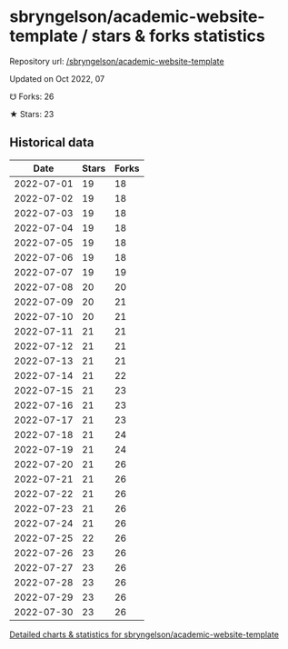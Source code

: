 # sbryngelson/academic-website-template / stars & forks statistics

Repository url: [/sbryngelson/academic-website-template](https://github.com/sbryngelson/academic-website-template)

Updated on Oct 2022, 07

☋ Forks: 26

★ Stars: 23

## Historical data
| Date | Stars | Forks |
|------|-------|-------|
| 2022-07-01 | 19 | 18 | 
| 2022-07-02 | 19 | 18 | 
| 2022-07-03 | 19 | 18 | 
| 2022-07-04 | 19 | 18 | 
| 2022-07-05 | 19 | 18 | 
| 2022-07-06 | 19 | 18 | 
| 2022-07-07 | 19 | 19 | 
| 2022-07-08 | 20 | 20 | 
| 2022-07-09 | 20 | 21 | 
| 2022-07-10 | 20 | 21 | 
| 2022-07-11 | 21 | 21 | 
| 2022-07-12 | 21 | 21 | 
| 2022-07-13 | 21 | 21 | 
| 2022-07-14 | 21 | 22 | 
| 2022-07-15 | 21 | 23 | 
| 2022-07-16 | 21 | 23 | 
| 2022-07-17 | 21 | 23 | 
| 2022-07-18 | 21 | 24 | 
| 2022-07-19 | 21 | 24 | 
| 2022-07-20 | 21 | 26 | 
| 2022-07-21 | 21 | 26 | 
| 2022-07-22 | 21 | 26 | 
| 2022-07-23 | 21 | 26 | 
| 2022-07-24 | 21 | 26 | 
| 2022-07-25 | 22 | 26 | 
| 2022-07-26 | 23 | 26 | 
| 2022-07-27 | 23 | 26 | 
| 2022-07-28 | 23 | 26 | 
| 2022-07-29 | 23 | 26 | 
| 2022-07-30 | 23 | 26 | 


[Detailed charts & statistics for sbryngelson/academic-website-template](https://reviewgithub.com/rep/sbryngelson/academic-website-template)
